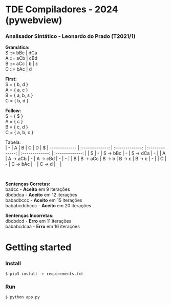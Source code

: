 ﻿# TDE Compiladores - 2024 (pywebview)

### Analisador Sintático - Leonardo do Prado (T2021/1)

**Gramática:** <br/>
S ::= bBc | dCa <br/>
A ::= aCb | cBd <br/>
B ::= aCc | b | ε <br/>
C ::= bAc | d

**First:** <br/>
S = { b, d } <br/>
A = { a, c } <br/>
B = { a, b, ε } <br/>
C = { b, d } 

**Follow:** <br/>
S = { $ } <br/>
A = { c } <br/>
B = { c, d } <br/>
C = { a, b, c }

Tabela: <br/>
| - | A      | B      | C      | D      | $ 
| ------------- | :-------------: | :-------------: |  :-------------: |   :-------------: |   :-------------: |
| S | - | S → bBc | - | S → dCa | - |
| A | A → aCb | -  | A → cBd | - | - |
| B | B → aCc | B → b | B → ε | B → ε | - |
| C | - | C → bAc | - | C → d | - |

<br/>

**Sentenças Corretas:** <br/> 
badcc - **Aceito** em 9 iterações <br/> 
dbcbdca - **Aceito** em 12 iterações <br/> 
babadbccc - **Aceito** em 15 iterações <br/> 
bababcdcbccc - **Aceito** em 20 iterações

**Sentenças Incorretas:** <br/>
dbcbdcd - **Erro** em 11 iterações <br/>
bababcdcaa - **Erro** em 16 iterações

# Getting started

### Install
```
$ pip3 install -r requirements.txt
```

### Run
```
$ python app.py
```
